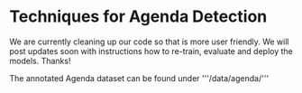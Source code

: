 # Techniques for Agenda Detection

We are currently cleaning up our code so that is more user friendly. We will post updates soon with instructions how to re-train, evaluate and deploy the models. Thanks!

The annotated Agenda dataset can be found under 
'''/data/agenda/'''
